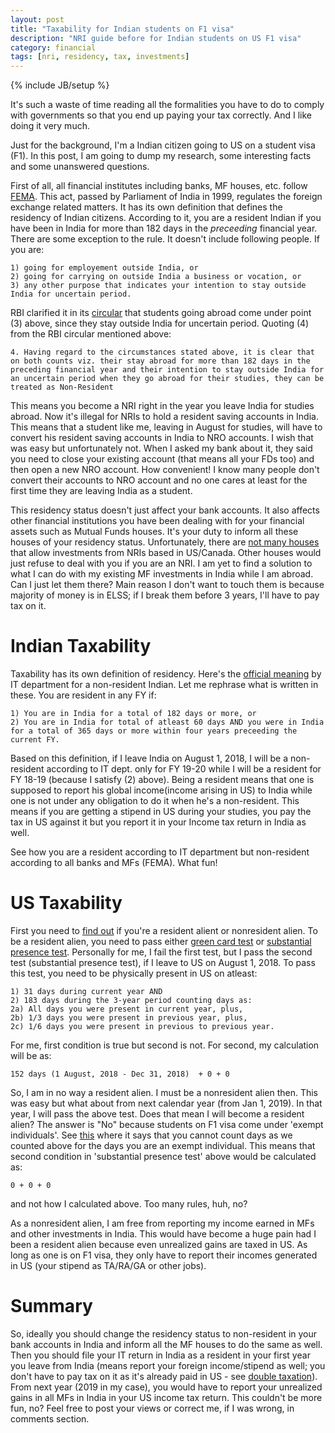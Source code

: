 ```yaml
---
layout: post
title: "Taxability for Indian students on F1 visa"
description: "NRI guide before for Indian students on US F1 visa"
category: financial
tags: [nri, residency, tax, investments]
---
```

{% include JB/setup %}

It's such a waste of time reading all the formalities you have to do
to comply with governments so that you end up paying your tax
correctly. And I like doing it very much.

Just for the background, I'm a Indian citizen going to US on a
student visa (F1). In this post, I am going to dump my research, some
interesting facts and
some unanswered questions.

First of all, all financial institutes including banks, MF houses, etc. follow
[FEMA](https://en.wikipedia.org/wiki/Foreign_Exchange_Management_Act). This
act, passed by Parliament of India in 1999, regulates the foreign
exchange related matters. It has its own definition that defines the
residency of Indian citizens. According to it, you are a resident
Indian if you have been in India for more than 182 days in the
*preceeding* financial year. There are some exception to the
rule. It doesn't include following people. If you are:
```
1) going for employement outside India, or
2) going for carrying on outside India a business or vocation, or
3) any other purpose that indicates your intention to stay outside
India for uncertain period.
```
RBI clarified it in its
[circular](https://www.rbi.org.in/SCRIPTs/BS_FemaNotifications.aspx?Id=2763)
that students going abroad come under point (3) above, since they stay
outside India for uncertain period. Quoting (4) from the RBI circular mentioned above:

```
4. Having regard to the circumstances stated above, it is clear that on both counts viz. their stay abroad for more than 182 days in the preceding financial year and their intention to stay outside India for an uncertain period when they go abroad for their studies, they can be treated as Non-Resident
```

This means you become a NRI right in the year you leave India for studies
abroad. Now it's illegal for NRIs to hold a resident saving accounts in
India. This means that a student like me, leaving in August for studies, will have to convert his
resident saving accounts in India to NRO accounts. I wish that was
easy but unfortunately not. When I asked my bank about it, they said
you need to close your existing account (that means all your FDs too)
and then open a new NRO account. How convenient! I know many people
don't convert their accounts to NRO account and no one cares at least
for the first time they are leaving India as a student.

This residency status doesn't just affect your bank accounts. It also
affects other financial institutions you have been dealing with for
your financial assets such as Mutual Funds houses. It's your duty to
inform all these houses of your residency status. Unfortunately, there
are [not many houses](https://economictimes.indiatimes.com/mf/analysis/8-indian-mutual-fund-houses-that-allow-usa/canada-based-nris-to-invest/articleshow/56471762.cms) that allow investments from NRIs based in
US/Canada. Other houses would just refuse to deal with you if you are
an NRI. I am yet to find a solution to what I can do with my existing
MF investments in India while I am abroad. Can I just let them there?
Main reason I don't want to touch them is because majority of money is
in ELSS; if I break them before 3 years, I'll have to pay tax on it.

# Indian Taxability

Taxability has its own definition of residency. Here's the [official meaning](https://www.incometaxindia.gov.in/Pages/i-am/non-resident.aspx) by IT department for a
non-resident Indian. Let me rephrase what is written in these. You are resident in any
FY if:
```
1) You are in India for a total of 182 days or more, or
2) You are in India for total of atleast 60 days AND you were in India
for a total of 365 days or more within four years preceeding the
current FY.
```
Based on this definition, if I leave India on August 1, 2018, I will
be a non-resident according to IT dept. only for FY 19-20 while I will
be a resident for FY 18-19 (because I satisfy (2) above). Being a resident means that one is
supposed to report his global income(income arising in US) to India
while one is not under any obligation to do it when he's a
non-resident. This means if you are getting a stipend in US during
your studies, you pay the tax in US against it but you report it in
your Income tax return in India as well.

See how you are a resident according to IT department but non-resident
according to all banks and MFs (FEMA). What fun!

# US Taxability

First you need to [find out](https://www.irs.gov/individuals/international-taxpayers/determining-alien-tax-status) if you're a resident alient or nonresident
alien. To be a resident alien, you need to pass either [green card
test](https://www.irs.gov/individuals/international-taxpayers/alien-residency-green-card-test)
or [substantial presence
test](https://www.irs.gov/individuals/international-taxpayers/substantial-presence-test). Personally
for me, I fail the first test, but I pass the second test (substantial
presence test), if I leave to US on August 1, 2018. To pass this test,
you need to be physically present in US on atleast:
```
1) 31 days during current year AND
2) 183 days during the 3-year period counting days as:
2a) All days you were present in current year, plus,
2b) 1/3 days you were present in previous year, plus,
2c) 1/6 days you were present in previous to previous year.
```
For me, first condition is true but second is not. For second, my
calculation will be as:
```
152 days (1 August, 2018 - Dec 31, 2018)  + 0 + 0
```
So, I am in no way a resident alien. I must be a nonresident alien
then. This was easy but what about from next calendar year (from Jan
1, 2019). In that year, I will pass the above test. Does that mean I
will become a resident alien? The answer is "No" because students on F1 visa come under 'exempt individuals'. See
[this](https://www.irs.gov/individuals/international-taxpayers/substantial-presence-test)
where it says that you cannot count days as we counted above for the
days you are an exempt individual. This means that second condition in
'substantial presence test' above would be calculated as:
```
0 + 0 + 0
```
and not how I calculated above. Too many rules, huh, no?

As a nonresident alien, I am free from reporting my income earned in
MFs and other investments in India. This would have become a huge pain
had I been a resident alien because even unrealized gains are taxed in
US. As long as one is on F1 visa, they only have to report their
incomes generated in US (your stipend as TA/RA/GA or other jobs).

# Summary

So, ideally you should change the residency status to non-resident in your bank
accounts in India and inform all the MF houses to do the same
as well. Then you should file your IT return in India as a resident in your
first year you leave from India (means report your foreign income/stipend as
well; you don't have to pay tax on it as it's already paid in US - see
[double
taxation](https://en.wikipedia.org/wiki/Double_taxation)). From next
year (2019 in my case), you would have to report your unrealized gains
in all MFs in India in your US income tax return. This couldn't be
more fun, no? Feel free to post your views or correct me, if I was
wrong, in comments section.
